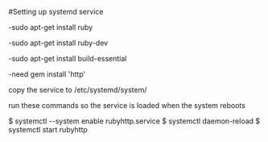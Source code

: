 #Setting up systemd service

-sudo apt-get install ruby

-sudo apt-get install ruby-dev

-sudo apt-get install build-essential

-need gem install 'http'


copy the service to /etc/systemd/system/

run these commands so the service is loaded when the system reboots

$ systemctl --system enable rubyhttp.service
$ systemctl daemon-reload
$ systemctl start rubyhttp

